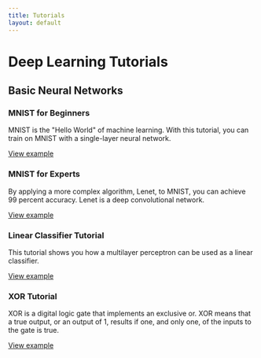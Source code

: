```yaml
---
title: Tutorials
layout: default
---
```


# Deep Learning Tutorials

## Basic Neural Networks

### MNIST for Beginners

MNIST is the "Hello World" of machine learning. With this tutorial, you can train on MNIST with a single-layer neural network.

[View example](https://github.com/deeplearning4j/dl4j-0.4-examples/blob/master/src/main/java/org/deeplearning4j/examples/feedforward/mnist/MLPMnistSingleLayerExample.java)

### MNIST for Experts

By applying a more complex algorithm, Lenet, to MNIST, you can achieve 99 percent accuracy. Lenet is a deep convolutional network.

[View example](https://github.com/deeplearning4j/dl4j-0.4-examples/blob/master/src/main/java/org/deeplearning4j/examples/feedforward/mnist/LenetMnistExample.java)

### Linear Classifier Tutorial

This tutorial shows you how a multilayer perceptron can be used as a linear classifier. 

[View example](https://github.com/deeplearning4j/dl4j-0.4-examples/blob/master/src/main/java/org/deeplearning4j/examples/feedforward/classification/MLPClassifierLinear.java)

### XOR Tutorial

XOR is a digital logic gate that implements an exclusive or. XOR means that a true output, or an output of 1, results if one, and only one, of the inputs to the gate is true.

[View example](https://github.com/deeplearning4j/dl4j-0.4-examples/blob/master/src/main/java/org/deeplearning4j/examples/feedforward/xor/XorExample.java)
